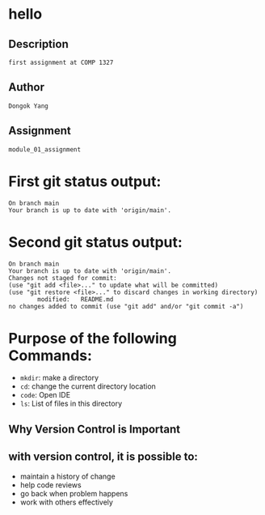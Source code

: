# hello

## Description
    first assignment at COMP 1327
## Author
    Dongok Yang

## Assignment
    module_01_assignment

# First git status output:
    On branch main
    Your branch is up to date with 'origin/main'.
# Second git status output:
    On branch main
    Your branch is up to date with 'origin/main'.
    Changes not staged for commit:
    (use "git add <file>..." to update what will be committed)
    (use "git restore <file>..." to discard changes in working directory)
            modified:   README.md
    no changes added to commit (use "git add" and/or "git commit -a")  
# Purpose of the following Commands:
- `mkdir`: make a directory 
- `cd`: change the current directory location
- `code`: Open IDE
- `ls`: List of files in this directory
## Why Version Control is Important
## with version control, it is possible to:
- maintain a history of change
- help code reviews
- go back when problem happens
- work with others effectively
